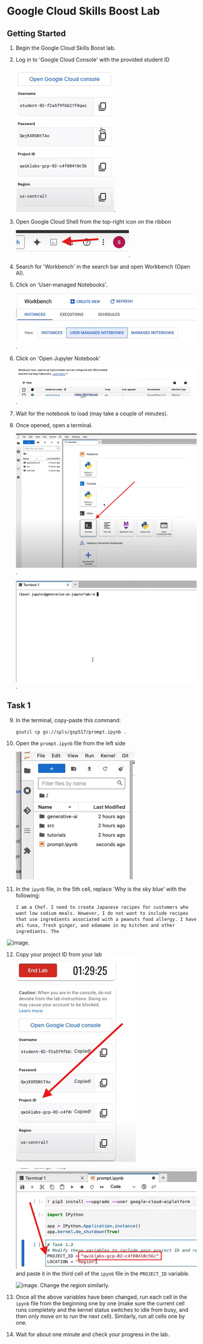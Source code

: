 # Google Cloud Skills Boost Lab

## Getting Started

1. Begin the Google Cloud Skills Boost lab.

2. Log in to 'Google Cloud Console' with the provided student ID 

   ![image](pics/cloud_console.png).

3. Open Google Cloud Shell from the top-right icon on the ribbon 

   ![image](pics/cloud_shell.png).

4. Search for 'Workbench' in the search bar and open Workbench (Open AI).

5. Click on 'User-managed Notebooks'. 

   ![image](pics/user_managed.png).

6. Click on 'Open Jupyter Notebook' 

   ![image](pics/open_jupyter.png).

7. Wait for the notebook to load (may take a couple of minutes).

8. Once opened, open a terminal. 

   ![image](pics/open_terminal.png).


   ![image](pics/terminal.png).

   
## Task 1

9. In the terminal, copy-paste this command: 

    ```bash
    gsutil cp gs://spls/gsp517/prompt.ipynb .
    ```

10. Open the `prompt.ipynb` file from the left side 

    ![image](pics/open_prompt.png)

11. In the `ipynb` file, in the 5th cell, replace 'Why is the sky blue' with the following:
    ```
    I am a Chef. I need to create Japanese recipes for customers who want low sodium meals. However, I do not want to include recipes that use ingredients associated with a peanuts food allergy. I have ahi tuna, fresh ginger, and edamame in my kitchen and other ingredients. The

![image](pics/prior_open.png).

12. Copy your project ID from your lab ![image](pics/project_id.png)

    


    ![image](pics/project_id_change.png) and paste it in the third cell of the `ipynb` file in the `PROJECT_ID` variable. 

    ![image](pics/change_id.png). Change the region similarly.

12. Once all the above variables have been changed, run each cell in the `ipynb` file from the beginning one by one (make sure the current cell runs completely and the kernel status switches to idle from busy, and then only move on to run the next cell). Similarly, run all cells one by one.

13. Wait for about one minute and check your progress in the lab.
